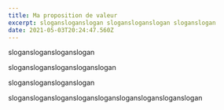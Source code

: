 ```yaml
---
title: Ma proposition de valeur
excerpt: slogansloganslogan slogansloganslogan sloganslogan
date: 2021-05-03T20:24:47.560Z
---
```

sloganslogansloganslogan

slogansloganslogansloganslogan



sloganslogansloganslogan

slogansloganslogansloganslogansloganslogansloganslogan